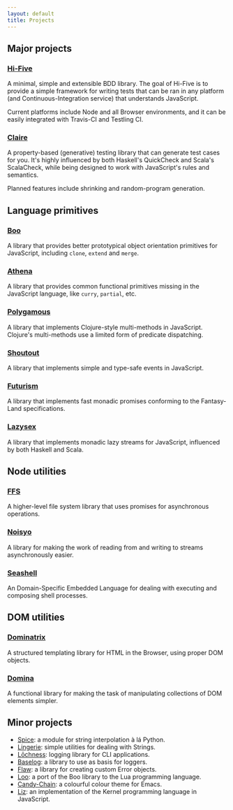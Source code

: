 ```yaml
---
layout: default
title: Projects
---
```


## Major projects

### [Hi-Five](https://github.com/hifivejs/hifive)

A minimal, simple and extensible BDD library. The goal of Hi-Five is to
provide a simple framework for writing tests that can be ran in any
platform (and Continuous-Integration service) that understands JavaScript.

Current platforms include Node and all Browser environments, and it can
be easily integrated with Travis-CI and Testling CI.


### [Claire](https://github.com/killdream/claire)

A property-based (generative) testing library that can generate test
cases for you. It's highly influenced by both Haskell's QuickCheck
and Scala's ScalaCheck, while being designed to work with JavaScript's
rules and semantics.

Planned features include shrinking and random-program generation.



## Language primitives

### [Boo](https://github.com/killdream/boo)

A library that provides better prototypical object orientation
primitives for JavaScript, including `clone`, `extend` and `merge`.


### [Athena](https://github.com/killdream/athena)

A library that provides common functional primitives missing in
the JavaScript language, like `curry`, `partial`, etc.


### [Polygamous](https://github.com/killdream/polygamous)

A library that implements Clojure-style multi-methods in
JavaScript. Clojure's multi-methods use a limited form of
predicate dispatching.


### [Shoutout](https://github.com/killdream/shoutout)

A library that implements simple and type-safe events in JavaScript.


### [Futurism](https://github.com/killdream/futurism)

A library that implements fast monadic promises conforming to the
Fantasy-Land specifications.


### [Lazysex](https://github.com/killdream/lazysex)

A library that implements monadic lazy streams for JavaScript,
influenced by both Haskell and Scala.



## Node utilities

### [FFS](https://github.com/killdream/ffs)

A higher-level file system library that uses promises for asynchronous operations.


### [Noisyo](https://github.com/killdream/noisyo)

A library for making the work of reading from and writing to streams asynchronously easier.


### [Seashell](https://github.com/killdream/seashell)

An Domain-Specific Embedded Language for dealing with executing and composing shell processes.



## DOM utilities

### [Dominatrix](https://github.com/killdream/dominatrix)

A structured templating library for HTML in the Browser, using proper DOM objects.


### [Domina](https://github.com/killdream/domina)

A functional library for making the task of manipulating collections of DOM elements simpler.



## Minor projects

- [Spice](https://github.com/killdream/spice): a module for string interpolation à lá Python.
- [Lingerie](https://github.com/killdream/lingerie): simple utilities for dealing with Strings.
- [Lōchness](https://github.com/killdream/lochness): logging library for CLI applications.
- [Baselog](https://github.com/killdream/baselog): a library to use as basis for loggers.
- [Flaw](https://github.com/killdream/flaw): a library for creating custom Error objects.
- [Loo](https://github.com/killdream/loo): a port of the Boo library to the Lua programming language.
- [Candy-Chain](https://github.com/killdream/candy-chain): a colourful colour theme for Emacs.
- [Liz](https://github.com/killdream/liz): an implementation of the Kernel programming language in JavaScript.



